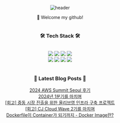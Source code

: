 
<div align="center">

![header](https://capsule-render.vercel.app/api?type=waving&color=0:c0fff4,100:ffc0cb&text=BoyunChoi&fontColor=white&fontSize=20)

👋 Welcome my github!
<br>
<br>

  <h3 align="center"> 🛠️ Tech Stack 🛠️</h3>
  <br>



  <img src="https://img.shields.io/badge/JAVA-007396?style=for-the-badge&logo=java&logoColor=white"> 
  <img src="https://img.shields.io/badge/SpringBoot-6DB33F?style=for-the-badge&logo=springboot&logoColor=white">
  <img src="https://img.shields.io/badge/SpringSecurity-6DB33F?style=for-the-badge&logo=Spring-Security&logoColor=white"> 
  <img src="https://img.shields.io/badge/MySQL-4479A1?style=for-the-badge&logo=MySQL&logoColor=white"> <br>
  <img src="https://img.shields.io/badge/Github-181717?style=for-the-badge&logo=github&logoColor=white">
  <img src="https://img.shields.io/badge/AWS-232F3E?style=for-the-badge&logo=aws&logoColor=white">
  <img src="https://img.shields.io/badge/Docker-2496ED?style=for-the-badge&logo=docker&logoColor=white">
  <img src="https://img.shields.io/badge/Kubernetes-326CE5?style=for-the-badge&logo=kubernetes&logoColor=white">

  <br>
  <br>

  <h3 align="center"> 📕 Latest Blog Posts 📕</h3>

<a href=https://boyuna.tistory.com/entry/2024-AWS-Summit-Seoul-%ED%9B%84%EA%B8%B0>2024 AWS Summit Seoul 후기</a></br><a href=https://boyuna.tistory.com/entry/2024%EB%85%84-1%EB%B6%84%EA%B8%B0%EB%A5%BC-%EB%A7%88%EC%B9%98%EB%A9%B0>2024년 1분기를 마치며</a></br><a href=https://boyuna.tistory.com/entry/%ED%9A%8C%EA%B3%A0-%EC%A4%91%EB%8F%99-%EC%8B%9C%EC%9E%A5-%EC%A7%84%EC%B6%9C%EC%9D%84-%EC%9C%84%ED%95%9C-%EC%98%AC%EB%A6%AC%EB%B8%8C%EC%98%81-%EC%9D%B8%ED%94%84%EB%9D%BC-%EA%B5%AC%EC%B6%95-%ED%94%84%EB%A1%9C%EC%A0%9D%ED%8A%B8>[회고] 중동 시장 진출을 위한 올리브영 인프라 구축 프로젝트</a></br><a href=https://boyuna.tistory.com/entry/%ED%9A%8C%EA%B3%A0-CJ-Cloud-Wave-2%EA%B8%B0%EB%A5%BC-%EB%A7%88%EC%B9%98%EB%A9%B0>[회고] CJ Cloud Wave 2기를 마치며</a></br><a href=https://boyuna.tistory.com/entry/Dockerfile%EC%9D%B4-Container%EA%B0%80-%EB%90%98%EA%B8%B0%EA%B9%8C%EC%A7%80-Docker-Image%EB%9E%80>Dockerfile이 Container가 되기까지 - Docker Image란?</a></br>